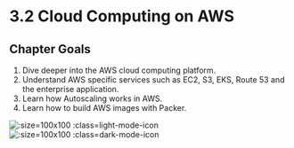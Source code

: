 # 3.2 Cloud Computing on AWS

## Chapter Goals
 1. Dive deeper into the AWS cloud computing platform.
 2. Understand AWS specific services such as EC2, S3, EKS, Route 53 and the enterprise application.
 3. Learn how Autoscaling works in AWS.
 4. Learn how to build AWS images with Packer.

![](../img/goals_light.svg ':size=100x100 :class=light-mode-icon')
![](../img/goals_dark.svg ':size=100x100 :class=dark-mode-icon')

